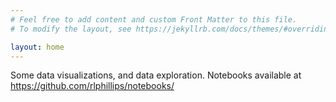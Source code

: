 ```yaml
---
# Feel free to add content and custom Front Matter to this file.
# To modify the layout, see https://jekyllrb.com/docs/themes/#overriding-theme-defaults

layout: home
---
```


Some data visualizations, and data exploration. Notebooks available at https://github.com/rlphillips/notebooks/